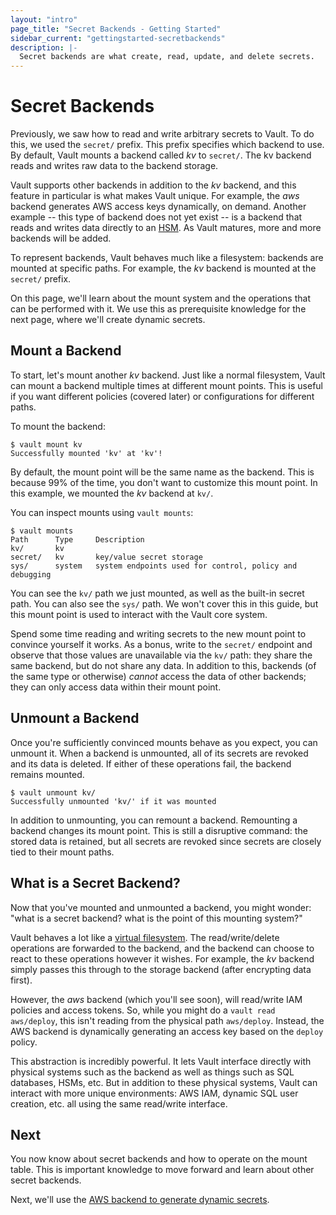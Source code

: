 ```yaml
---
layout: "intro"
page_title: "Secret Backends - Getting Started"
sidebar_current: "gettingstarted-secretbackends"
description: |-
  Secret backends are what create, read, update, and delete secrets.
---
```


# Secret Backends

Previously, we saw how to read and write arbitrary secrets to Vault.  To
do this, we used the `secret/` prefix. This prefix specifies which
backend to use. By default, Vault mounts a backend called _kv_ to
`secret/`. The kv backend reads and writes raw data to the backend
storage.

Vault supports other backends in addition to the _kv_ backend, and this feature
in particular is what makes Vault unique. For example, the _aws_ backend
generates AWS access keys dynamically, on demand. Another example --
this type of backend does not yet exist -- is a backend that
reads and writes data directly to an
[HSM](https://en.wikipedia.org/wiki/Hardware_security_module).
As Vault matures, more and more backends will be added.

To represent backends, Vault behaves much like a filesystem: backends
are mounted at specific paths. For example, the _kv_ backend is
mounted at the `secret/` prefix.

On this page, we'll learn about the mount system and the operations
that can be performed with it. We use this as prerequisite knowledge
for the next page, where we'll create dynamic secrets.

## Mount a Backend

To start, let's mount another _kv_ backend. Just like a normal
filesystem, Vault can mount a backend multiple times at different
mount points. This is useful if you want different policies
(covered later) or configurations for different paths.

To mount the backend:

```
$ vault mount kv
Successfully mounted 'kv' at 'kv'!
```

By default, the mount point will be the same name as the backend. This
is because 99% of the time, you don't want to customize this mount point.
In this example, we mounted the _kv_ backend at `kv/`.

You can inspect mounts using `vault mounts`:

```
$ vault mounts
Path      Type     Description
kv/       kv
secret/   kv       key/value secret storage
sys/      system   system endpoints used for control, policy and debugging
```

You can see the `kv/` path we just mounted, as well as the built-in
secret path. You can also see the `sys/` path. We won't cover this in
this guide, but this mount point is used to interact with the Vault core
system.

Spend some time reading and writing secrets to the new mount point to
convince yourself it works. As a bonus, write to the `secret/` endpoint
and observe that those values are unavailable via the `kv/` path: they share the
same backend, but do not share any data. In addition to this, backends
(of the same type or otherwise) _cannot_ access the data of other backends;
they can only access data within their mount point.

## Unmount a Backend

Once you're sufficiently convinced mounts behave as you expect, you can
unmount it. When a backend is unmounted, all of its secrets are revoked
and its data is deleted. If either of these operations fail, the backend
remains mounted.

```
$ vault unmount kv/
Successfully unmounted 'kv/' if it was mounted
```

In addition to unmounting, you can remount a backend. Remounting a
backend changes its mount point. This is still a disruptive command: the
stored data is retained, but all secrets are revoked since secrets are
closely tied to their mount paths.

## What is a Secret Backend?

Now that you've mounted and unmounted a backend, you might wonder:
"what is a secret backend? what is the point of this mounting system?"

Vault behaves a lot like a [virtual filesystem](https://en.wikipedia.org/wiki/Virtual_file_system).
The read/write/delete operations are forwarded to the backend, and the
backend can choose to react to these operations however it wishes.
For example, the _kv_ backend simply passes this through to the
storage backend (after encrypting data first).

However, the _aws_ backend (which you'll see soon), will read/write IAM
policies and access tokens. So, while you might do a `vault read aws/deploy`,
this isn't reading from the physical path `aws/deploy`. Instead, the AWS
backend is dynamically generating an access key based on the `deploy` policy.

This abstraction is incredibly powerful. It lets Vault interface directly
with physical systems such as the backend as well as things such as SQL
databases, HSMs, etc. But in addition to these physical systems, Vault
can interact with more unique environments: AWS IAM, dynamic SQL user creation,
etc. all using the same read/write interface.

## Next

You now know about secret backends and how to operate on the mount table.
This is important knowledge to move forward and learn about other secret
backends.

Next, we'll use the
[AWS backend to generate dynamic secrets](/intro/getting-started/dynamic-secrets.html).
